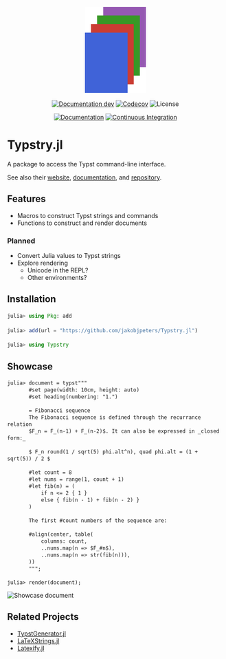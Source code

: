 
<p align="center"><img height="200px" src="docs/src/assets/logo.svg"/></p>

<div align="center">

[![Documentation dev](https://img.shields.io/badge/Documentation-dev-blue.svg)](https://jakobjpeters.github.io/Typstry.jl/dev/)
[![Codecov](https://codecov.io/gh/jakobjpeters/Typstry.jl/branch/main/graph/badge.svg?token=J38tlZ9wFs)](https://codecov.io/gh/jakobjpeters/Typstry.jl)
![License](https://img.shields.io/github/license/jakobjpeters/Typstry.jl)

[![Documentation](https://github.com/jakobjpeters/Typstry.jl/workflows/Documentation/badge.svg)](https://github.com/jakobjpeters/Typstry.jl/actions/documentation.yml)
[![Continuous Integration](https://github.com/jakobjpeters/Typstry.jl/workflows/Continuous%20Integration/badge.svg)](https://github.com/jakobjpeters/Typst.jl/actions/continuous_integration.yml)

<!-- ![Version](https://img.shields.io/github/v/release/jakobjpeters/Typstry.jl) -->
<!-- [![Downloads](https://shields.io/endpoint?url=https://pkgs.genieframework.com/api/v1/badge/Typstry)](https://pkgs.genieframework.com?packages=Typstry) -->

</div>

# Typstry.jl

A package to access the Typst command-line interface.

See also their [website](https://typst.app/),
[documentation](https://typst.app/docs/),
and [repository](https://github.com/typst/typst).

## Features

- Macros to construct Typst strings and commands
- Functions to construct and render documents

### Planned

- Convert Julia values to Typst strings
- Explore rendering
    - Unicode in the REPL?
    - Other environments?

## Installation

```julia
julia> using Pkg: add

julia> add(url = "https://github.com/jakobjpeters/Typstry.jl")

julia> using Typstry
```

## Showcase

```
julia> document = typst"""
       #set page(width: 10cm, height: auto)
       #set heading(numbering: "1.")

       = Fibonacci sequence
       The Fibonacci sequence is defined through the recurrance relation
       $F_n = F_(n-1) + F_(n-2)$. It can also be expressed in _closed form:_

       $ F_n round(1 / sqrt(5) phi.alt^n), quad phi.alt = (1 + sqrt(5)) / 2 $

       #let count = 8
       #let nums = range(1, count + 1)
       #let fib(n) = (
           if n <= 2 { 1 }
           else { fib(n - 1) + fib(n - 2) }
       )

       The first #count numbers of the sequence are:

       #align(center, table(
           columns: count,
           ..nums.map(n => $F_#n$),
           ..nums.map(n => str(fib(n))),
       ))
       """;

julia> render(document);
```

![Showcase document](./assets/showcase.png)

## Related Projects

- [TypstGenerator.jl](https://github.com/onecalfman/TypstGenerator.jl)
- [LaTeXStrings.jl](https://github.com/JuliaStrings/LaTeXStrings.jl)
- [Latexify.jl](https://github.com/korsbo/Latexify.jl)
